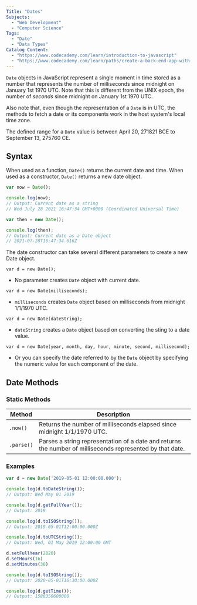 ```yaml
---
Title: "Dates" 
Subjects: 
  - "Web Development"
  - "Computer Science"
Tags:
  - "Date"
  - "Data Types"
Catalog Content: 
  - "https://www.codecademy.com/learn/introduction-to-javascript"
  - "https://www.codecademy.com/learn/paths/create-a-back-end-app-with-javascript"
---
```


`Date` objects in JavaScript represent a single moment in time stored as a number that represents the number of milliseconds since midnight on January 1st 1970 UTC. Note that this is different from the UNIX epoch, the number of *seconds* since midnight on January 1st 1970 UTC. 

Also note that, even though the representation of a `Date` is in UTC, the methods to fetch a date or its components work in the host system's local time zone.

The defined range for a `Date` value is between April 20, 271821 BCE to September 13, 275760 CE.

## Syntax

When used as a function, `Date()` returns the current date and time. When used as a constructor, `Date()` returns a new date object.

```javascript
var now = Date();

console.log(now);
// Output: Current date as a string
// Wed July 28 2021 16:47:34 GMT+0000 (Coordinated Universal Time)

var then = new Date();

console.log(then);
// Output: Current date as a Date object
// 2021-07-28T16:47:34.616Z
```

The date constructor can take several different parameters to create a new Date object.

`var d = new Date();`

- No parameter creates `Date` object with current date.

`var d = new Date(milliseconds);`

- `milliseconds` creates `Date` object based on milliseconds from midnight 1/1/1970 UTC.

`var d = new Date(dateString);`

- `dateString` creates a `Date` object based on converting the sting to a date value.

`var d = new Date(year, month, day, hour, minute, second, millisecond);`

- Or you can specify the date referred to by the `Date` object by specifying the numeric value for each component of the date.

## Date Methods

### Static Methods

| Method | Description |
| --- | --- |
| `.now()` | Returns the number of milliseconds elapsed since midnight 1/1/1970 UTC. |
| `.parse()` | Parses a string representation of a date and returns the number of milliseconds represented by that date. |

<!-- ### Instance Methods

Method|Description
---|---
`.getDate()`|Returns the day of the month (1-31) for the date represented by the `Date` object. (local time)
`.getDay()`|Returns the day of the week (0-6) for the date represented by the `Date` object. (local time)
`.getFullYear()`|Returns the year (4 digits for 4 digit years) for the date represented by the `Date` object. (local time)
`.getHours()`|Returns the hour (0-23) for the date represented by the `Date` object. (local time)
`.getMilliseconds()`|Returns the millisecond (0-999) for the date represented by the `Date` object. (local time)
`.getMinutes()`|Returns the minute (0-59)  for the date represented by the `Date` object. (local time)
`.getMonth()`|Returns the month (0-11) for the date represented by the `Date` object. (local time)
`.getSeconds()`|Returns the second (0-59) for the date represented by the `Date` object. (local time)
`.getTime()`|Returns the number of milliseconds from midnight 1/1/1970 UTC for the date represented by the `Date` object.
`.getTimezoneOffset()`|Returns the time zone offset in minutes for the current locale.
`.getUTCDate()`|Returns the day of the month (1-31) for the date represented by the `Date` object. (UTC time)
`.getUTCDay()`|Returns the day of the week (0-6) for the date represented by the `Date` object. (UTC time)
`.getUTCFullYear()`|Returns the year (4 digits for 4 digit years) for the date represented by the `Date` object. (UTC time)
`.getUTCHours()`|Returns the hour (0-23) for the date represented by the `Date` object. (UTC time)
`.getUTCMilliseconds()`|Returns the millisecond (0-999) for the date represented by the `Date` object. (UTC time)
`.getUTCMinutes()`|Returns the minute (0-59)  for the date represented by the `Date` object. (UTC time)
`.getUTCMonth()`|Returns the month (0-11) for the date represented by the `Date` object. (UTC time)
`.getUTCSeconds()`|Returns the second (0-59) for the date represented by the `Date` object. (UTC time)
`.setDate()`|Sets the day of the month for the `Date` object. (local time)
`.setFullYear()`|Sets the full year (4 digits for 4 digit years) for the `Date` object. (local time)
`.setHours()`|Sets the hour for the `Date` object. (local time)
`.setMilliseconds()`|Sets the milliseconds for the `Date` object. (local time)
`.setMinutes()`|Sets the minute for the `Date` object. (local time)
`.setMonth()`|Sets the month for the `Date` object. (local time)
`.setSeconds()`|Sets the second for the `Date` object. (local time)
`.setTime()`|Sets the date of the `Date` object by using milliseconds from midnight 1/1/1970 UTC.
`.setUTCDate()`|Sets the day of the month for the `Date` object. (UTC time)
`.setUTCFullYear()`|Sets the full year (4 digits for 4 digit years) for the `Date` object. (UTC time)
`.setUTCHours()`|Sets the hour for the `Date` object. (UTC time)
`.setUTCMilliseconds()`|Sets the milliseconds for the `Date` object. (UTC time)
`.setUTCMinutes()`|Sets the minute for the `Date` object. (UTC time)
`.setUTCMonth()`|Sets the month for the `Date` object. (UTC time)
`.setUTCSeconds()`|Sets the second for the `Date` object. (UTC time)
`.toDateString()`|Returns the date portion stored in the `Date` object as a human-readable string.
`.toISOString()`|Returns the date stored in the `Date` object in the IDO 8601 Extended Format.
`.toJSON()`|Returns the date using `.toISOString()` for use with `JSON.stringify()`.
`.toLocaleDateString()`|Returns the date portion stored in the `Date` object as a string based on the current locale.
`.toLocaleString()`|Returns the locale date string, overrides `Object.prototype.toLocaleString()`.
`.toLocaleTimeString()`|Returns the time portion stored in the `Date` object as a string based on the current locale. 
`.toString()`|Returns the date stored in the `Date` object as a human-readable string.
`.toTimeString()`|Returns the time portion stored in the `Date` object as a human-readable string.
`.toUTCString()`|Returns the date stored in the `Date` object as a human-readable string based on UTC timezone. -->

### Examples

```javascript
var d = new Date('2019-05-01 12:00:00.000');

console.log(d.toDateString());
// Output: Wed May 01 2019

console.log(d.getFullYear());  
// Output: 2019

console.log(d.toISOString());
// Output: 2019-05-01T12:00:00.000Z

console.log(d.toUTCString());
// Output: Wed, 01 May 2019 12:00:00 GMT

d.setFullYear(2020)
d.setHours(16)
d.setMinutes(30)

console.log(d.toISOString());
// Output: 2020-05-01T16:30:00.000Z

console.log(d.getTime());
// Output: 1588350600000
```
